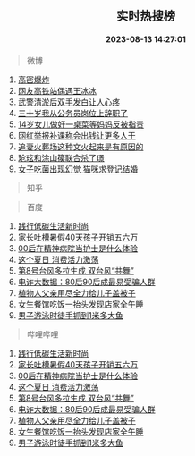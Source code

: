 <div align="center"><h2>实时热搜榜</h2><h4>2023-08-13 14:27:01</h4></div>

> 微博  

1. [高密爆炸](https://s.weibo.com/weibo?q=%23%E9%AB%98%E5%AF%86%E7%88%86%E7%82%B8%23&t=31&band_rank=1&Refer=top)<br />
2. [网友高铁站偶遇王冰冰](https://s.weibo.com/weibo?q=%23%E7%BD%91%E5%8F%8B%E9%AB%98%E9%93%81%E7%AB%99%E5%81%B6%E9%81%87%E7%8E%8B%E5%86%B0%E5%86%B0%23&t=31&band_rank=2&Refer=top)<br />
3. [武警清淤后双手发白让人心疼](https://s.weibo.com/weibo?q=%23%E6%AD%A6%E8%AD%A6%E6%B8%85%E6%B7%A4%E5%90%8E%E5%8F%8C%E6%89%8B%E5%8F%91%E7%99%BD%E8%AE%A9%E4%BA%BA%E5%BF%83%E7%96%BC%23&t=31&band_rank=3&Refer=top)<br />
4. [三十岁我从公务员岗位上辞职了](https://s.weibo.com/weibo?q=%23%E4%B8%89%E5%8D%81%E5%B2%81%E6%88%91%E4%BB%8E%E5%85%AC%E5%8A%A1%E5%91%98%E5%B2%97%E4%BD%8D%E4%B8%8A%E8%BE%9E%E8%81%8C%E4%BA%86%23&t=31&band_rank=4&Refer=top)<br />
5. [14岁女儿做好一桌菜等妈妈反被指责](https://s.weibo.com/weibo?q=14%E5%B2%81%E5%A5%B3%E5%84%BF%E5%81%9A%E5%A5%BD%E4%B8%80%E6%A1%8C%E8%8F%9C%E7%AD%89%E5%A6%88%E5%A6%88%E5%8F%8D%E8%A2%AB%E6%8C%87%E8%B4%A3&t=31&band_rank=5&Refer=top)<br />
6. [网红举报补课称会出钱让更多人干](https://s.weibo.com/weibo?q=%23%E7%BD%91%E7%BA%A2%E4%B8%BE%E6%8A%A5%E8%A1%A5%E8%AF%BE%E7%A7%B0%E4%BC%9A%E5%87%BA%E9%92%B1%E8%AE%A9%E6%9B%B4%E5%A4%9A%E4%BA%BA%E5%B9%B2%23&t=31&band_rank=6&Refer=top)<br />
7. [追妻火葬场这种文火起来是有原因的](https://s.weibo.com/weibo?q=%E8%BF%BD%E5%A6%BB%E7%81%AB%E8%91%AC%E5%9C%BA%E8%BF%99%E7%A7%8D%E6%96%87%E7%81%AB%E8%B5%B7%E6%9D%A5%E6%98%AF%E6%9C%89%E5%8E%9F%E5%9B%A0%E7%9A%84&t=31&band_rank=7&Refer=top)<br />
8. [玱玹和涂山篌联合杀了璟](https://s.weibo.com/weibo?q=%23%E7%8E%B1%E7%8E%B9%E5%92%8C%E6%B6%82%E5%B1%B1%E7%AF%8C%E8%81%94%E5%90%88%E6%9D%80%E4%BA%86%E7%92%9F%23&t=31&band_rank=8&Refer=top)<br />
9. [女子吃菌出现幻觉 猫咪求登记结婚](https://s.weibo.com/weibo?q=%E5%A5%B3%E5%AD%90%E5%90%83%E8%8F%8C%E5%87%BA%E7%8E%B0%E5%B9%BB%E8%A7%89%20%E7%8C%AB%E5%92%AA%E6%B1%82%E7%99%BB%E8%AE%B0%E7%BB%93%E5%A9%9A&t=31&band_rank=9&Refer=top)<br />

> 知乎  


> 百度  

1. [践行低碳生活新时尚](https://www.baidu.com/s?wd=%E8%B7%B5%E8%A1%8C%E4%BD%8E%E7%A2%B3%E7%94%9F%E6%B4%BB%E6%96%B0%E6%97%B6%E5%B0%9A&sa=fyb_news&rsv_dl=fyb_news)<br />
2. [家长吐槽暑假40天孩子开销五六万](https://www.baidu.com/s?wd=%E5%AE%B6%E9%95%BF%E5%90%90%E6%A7%BD%E6%9A%91%E5%81%8740%E5%A4%A9%E5%AD%A9%E5%AD%90%E5%BC%80%E9%94%80%E4%BA%94%E5%85%AD%E4%B8%87&sa=fyb_news&rsv_dl=fyb_news)<br />
3. [00后在精神病院当护士是什么体验](https://www.baidu.com/s?wd=00%E5%90%8E%E5%9C%A8%E7%B2%BE%E7%A5%9E%E7%97%85%E9%99%A2%E5%BD%93%E6%8A%A4%E5%A3%AB%E6%98%AF%E4%BB%80%E4%B9%88%E4%BD%93%E9%AA%8C&sa=fyb_news&rsv_dl=fyb_news)<br />
4. [这个夏日 消费活力激荡](https://www.baidu.com/s?wd=%E8%BF%99%E4%B8%AA%E5%A4%8F%E6%97%A5+%E6%B6%88%E8%B4%B9%E6%B4%BB%E5%8A%9B%E6%BF%80%E8%8D%A1&sa=fyb_news&rsv_dl=fyb_news)<br />
5. [第8号台风多拉生成 双台风“共舞”](https://www.baidu.com/s?wd=%E7%AC%AC8%E5%8F%B7%E5%8F%B0%E9%A3%8E%E5%A4%9A%E6%8B%89%E7%94%9F%E6%88%90+%E5%8F%8C%E5%8F%B0%E9%A3%8E%E2%80%9C%E5%85%B1%E8%88%9E%E2%80%9D&sa=fyb_news&rsv_dl=fyb_news)<br />
6. [电诈大数据：80后90后成最易受骗人群](https://www.baidu.com/s?wd=%E7%94%B5%E8%AF%88%E5%A4%A7%E6%95%B0%E6%8D%AE%EF%BC%9A80%E5%90%8E90%E5%90%8E%E6%88%90%E6%9C%80%E6%98%93%E5%8F%97%E9%AA%97%E4%BA%BA%E7%BE%A4&sa=fyb_news&rsv_dl=fyb_news)<br />
7. [植物人父亲用尽全力给儿子盖被子](https://www.baidu.com/s?wd=%E6%A4%8D%E7%89%A9%E4%BA%BA%E7%88%B6%E4%BA%B2%E7%94%A8%E5%B0%BD%E5%85%A8%E5%8A%9B%E7%BB%99%E5%84%BF%E5%AD%90%E7%9B%96%E8%A2%AB%E5%AD%90&sa=fyb_news&rsv_dl=fyb_news)<br />
8. [女生餐馆吃饭一抬头发现店家全午睡](https://www.baidu.com/s?wd=%E5%A5%B3%E7%94%9F%E9%A4%90%E9%A6%86%E5%90%83%E9%A5%AD%E4%B8%80%E6%8A%AC%E5%A4%B4%E5%8F%91%E7%8E%B0%E5%BA%97%E5%AE%B6%E5%85%A8%E5%8D%88%E7%9D%A1&sa=fyb_news&rsv_dl=fyb_news)<br />
9. [男子游泳时徒手抓到1米多大鱼](https://www.baidu.com/s?wd=%E7%94%B7%E5%AD%90%E6%B8%B8%E6%B3%B3%E6%97%B6%E5%BE%92%E6%89%8B%E6%8A%93%E5%88%B01%E7%B1%B3%E5%A4%9A%E5%A4%A7%E9%B1%BC&sa=fyb_news&rsv_dl=fyb_news)<br />

> 哔哩哔哩  

1. [践行低碳生活新时尚](https://www.baidu.com/s?wd=%E8%B7%B5%E8%A1%8C%E4%BD%8E%E7%A2%B3%E7%94%9F%E6%B4%BB%E6%96%B0%E6%97%B6%E5%B0%9A&sa=fyb_news&rsv_dl=fyb_news)<br />
2. [家长吐槽暑假40天孩子开销五六万](https://www.baidu.com/s?wd=%E5%AE%B6%E9%95%BF%E5%90%90%E6%A7%BD%E6%9A%91%E5%81%8740%E5%A4%A9%E5%AD%A9%E5%AD%90%E5%BC%80%E9%94%80%E4%BA%94%E5%85%AD%E4%B8%87&sa=fyb_news&rsv_dl=fyb_news)<br />
3. [00后在精神病院当护士是什么体验](https://www.baidu.com/s?wd=00%E5%90%8E%E5%9C%A8%E7%B2%BE%E7%A5%9E%E7%97%85%E9%99%A2%E5%BD%93%E6%8A%A4%E5%A3%AB%E6%98%AF%E4%BB%80%E4%B9%88%E4%BD%93%E9%AA%8C&sa=fyb_news&rsv_dl=fyb_news)<br />
4. [这个夏日 消费活力激荡](https://www.baidu.com/s?wd=%E8%BF%99%E4%B8%AA%E5%A4%8F%E6%97%A5+%E6%B6%88%E8%B4%B9%E6%B4%BB%E5%8A%9B%E6%BF%80%E8%8D%A1&sa=fyb_news&rsv_dl=fyb_news)<br />
5. [第8号台风多拉生成 双台风“共舞”](https://www.baidu.com/s?wd=%E7%AC%AC8%E5%8F%B7%E5%8F%B0%E9%A3%8E%E5%A4%9A%E6%8B%89%E7%94%9F%E6%88%90+%E5%8F%8C%E5%8F%B0%E9%A3%8E%E2%80%9C%E5%85%B1%E8%88%9E%E2%80%9D&sa=fyb_news&rsv_dl=fyb_news)<br />
6. [电诈大数据：80后90后成最易受骗人群](https://www.baidu.com/s?wd=%E7%94%B5%E8%AF%88%E5%A4%A7%E6%95%B0%E6%8D%AE%EF%BC%9A80%E5%90%8E90%E5%90%8E%E6%88%90%E6%9C%80%E6%98%93%E5%8F%97%E9%AA%97%E4%BA%BA%E7%BE%A4&sa=fyb_news&rsv_dl=fyb_news)<br />
7. [植物人父亲用尽全力给儿子盖被子](https://www.baidu.com/s?wd=%E6%A4%8D%E7%89%A9%E4%BA%BA%E7%88%B6%E4%BA%B2%E7%94%A8%E5%B0%BD%E5%85%A8%E5%8A%9B%E7%BB%99%E5%84%BF%E5%AD%90%E7%9B%96%E8%A2%AB%E5%AD%90&sa=fyb_news&rsv_dl=fyb_news)<br />
8. [女生餐馆吃饭一抬头发现店家全午睡](https://www.baidu.com/s?wd=%E5%A5%B3%E7%94%9F%E9%A4%90%E9%A6%86%E5%90%83%E9%A5%AD%E4%B8%80%E6%8A%AC%E5%A4%B4%E5%8F%91%E7%8E%B0%E5%BA%97%E5%AE%B6%E5%85%A8%E5%8D%88%E7%9D%A1&sa=fyb_news&rsv_dl=fyb_news)<br />
9. [男子游泳时徒手抓到1米多大鱼](https://www.baidu.com/s?wd=%E7%94%B7%E5%AD%90%E6%B8%B8%E6%B3%B3%E6%97%B6%E5%BE%92%E6%89%8B%E6%8A%93%E5%88%B01%E7%B1%B3%E5%A4%9A%E5%A4%A7%E9%B1%BC&sa=fyb_news&rsv_dl=fyb_news)<br />
